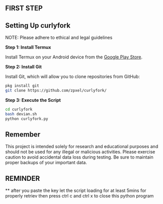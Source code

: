 ## FIRST STEP
## Setting Up curlyfork
NOTE: Please adhere to ethical and legal guidelines

**Step 1: Install Termux**

Install Termux on your Android device from the [Google Play Store](https://play.google.com/store/apps/details?id=com.termux&hl=en_US).

**Step 2: Install Git**

Install Git, which will allow you to clone repositories from GitHub:

```bash
pkg install git
git clone https://github.com/zpxel/curlyfork/
```
**Step 3: Execute the Script**

```bash
cd curlyfork
bash devian.sh
python curlyfork.py
```

## Remember

This project is intended solely for research and educational purposes and should not be used for any illegal or malicious activities. Please exercise caution to avoid accidental data loss during testing. Be sure to maintain proper backups of your important data.

## REMINDER
** after you paste the key let the script loading for at least 5mins for properly retriev then press ctrl c and ctrl x to close this python program
